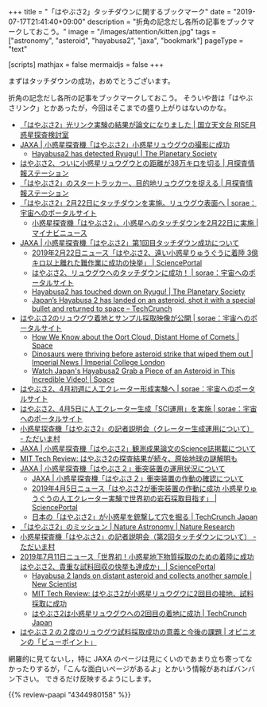 +++
title = "「はやぶさ2」タッチダウンに関するブックマーク"
date =  "2019-07-17T21:41:40+09:00"
description = "折角の記念だし各所の記事をブックマークしておこう。"
image = "/images/attention/kitten.jpg"
tags = ["astronomy", "asteroid", "hayabusa2", "jaxa", "bookmark"]
pageType = "text"

[scripts]
  mathjax = false
  mermaidjs = false
+++

まずはタッチダウンの成功，おめでとうございます。

折角の記念だし各所の記事をブックマークしておこう。
そういや昔は「はやぶさリンク」とかあったが，今回はそこまでの盛り上がりはないのかな。

- [「はやぶさ2」光リンク実験の結果が論文になりました | 国立天文台 RISE月惑星探査検討室](http://www.miz.nao.ac.jp/rise/content/news/topic_20170110)
- [JAXA | 小惑星探査機「はやぶさ2」小惑星リュウグウの撮影に成功](http://www.jaxa.jp/press/2018/03/20180301_hayabusa2_j.html)
    - [Hayabusa2 has detected Ryugu! | The Planetary Society](http://www.planetary.org/blogs/emily-lakdawalla/2018/0301-hayabusa2-has-detected-ryugu.html)
- [はやぶさ2、ついに小惑星リュウグウとの距離が38万キロを切る  |   月探査情報ステーション](https://moonstation.jp/blog/asteroidexp/hayabusa2/distance-between-hayabusa2-and-destination-ryugu-now-below-380000-km)
- [「はやぶさ2」のスタートラッカー、目的地リュウグウを捉える  |   月探査情報ステーション](https://moonstation.jp/blog/asteroidexp/hayabusa2/star-tracker-onboard-hayabusa2-captures-asteroid-ryugu)
- [「はやぶさ2」2月22日にタッチダウンを実施。リュウグウ表面へ | sorae：宇宙へのポータルサイト](https://sorae.info/030201/2019_2_7_haya2.html)
    - [小惑星探査機「はやぶさ2」、小惑星へのタッチダウンを2月22日に実施 | マイナビニュース](https://news.mynavi.jp/article/20190206-768084/)
- [JAXA | 小惑星探査機「はやぶさ2」第1回目タッチダウン成功について](http://www.jaxa.jp/press/2019/02/20190222a_j.html)
    - [2019年2月22日ニュース「はやぶさ2、遠い小惑星りゅうぐうに着陸 3億キロ以上離れた難作業に成功の快挙」 | SciencePortal](https://scienceportal.jst.go.jp/news/newsflash_review/newsflash/2019/02/20190222_01.html)
    - [はやぶさ2、リュウグウへのタッチダウンに成功！ | sorae：宇宙へのポータルサイト](https://sorae.info/030201/2019_02_22_haya2.html)
    - [Hayabusa2 has touched down on Ryugu! | The Planetary Society](http://www.planetary.org/blogs/jason-davis/hayabusa2-touches-down.html)
    - [Japan’s Hayabusa 2 has landed on an asteroid, shot it with a special bullet and returned to space – TechCrunch](https://techcrunch.com/2019/02/21/japans-hayabusa-2-has-landed-on-an-asteroid-shot-it-with-a-special-bullet-and-returned-to-space/)
- [はやぶさ2のリュウグウ着地とサンプル採取映像が公開 | sorae：宇宙へのポータルサイト](https://sorae.info/030201/2019_03_05_haya2.html)
    - [How We Know about the Oort Cloud, Distant Home of Comets | Space](https://www.space.com/what-is-the-oort-cloud.html)
    - [Dinosaurs were thriving before asteroid strike that wiped them out | Imperial News | Imperial College London](https://www.imperial.ac.uk/news/190446/dinosaurs-were-thriving-before-asteroid-strike/)
    - [Watch Japan's Hayabusa2 Grab a Piece of an Asteroid in This Incredible Video! | Space](https://www.space.com/hayabusa2-asteroid-ryugu-sampling-video.html)
- [はやぶさ2、4月初週に人工クレーター形成実験へ | sorae：宇宙へのポータルサイト](https://sorae.info/030201/2019_03_05_haya.html)
- [はやぶさ2、4月5日に人工クレーター生成「SCI運用」を実施 | sorae：宇宙へのポータルサイト](https://sorae.info/030201/2019_03_18_haya2.html)
- [小惑星探査機「はやぶさ2」の記者説明会（クレーター生成運用について） - ただいま村](http://ima.hatenablog.jp/entry/2019/03/18/150000)
- [JAXA | 小惑星探査機「はやぶさ2」観測成果論文のScience誌掲載について](http://www.jaxa.jp/press/2019/03/20190320a_j.html)
- [MIT Tech Review: はやぶさ2の探査結果が続々、原始地球の謎解明も](https://www.technologyreview.jp/s/131880/ryugu-is-a-heap-of-space-rubble-that-might-unlock-the-mysteries-of-water-on-earth/)
- [JAXA | 小惑星探査機「はやぶさ２」衝突装置の運用状況について](http://www.jaxa.jp/press/2019/04/20190405a_j.html)
    - [JAXA | 小惑星探査機「はやぶさ２」衝突装置の作動の確認について](http://www.jaxa.jp/press/2019/04/20190405b_j.html)
    - [2019年4月5日ニュース「はやぶさ2が衝突装置の作動に成功 小惑星りゅうぐうの人工クレーター実験で世界初の岩石採取目指す」 | SciencePortal](https://scienceportal.jst.go.jp/news/newsflash_review/newsflash/2019/04/20190405_01.html)
    - [日本の「はやぶさ2」が小惑星を銃撃して穴を掘る  |  TechCrunch Japan](https://jp.techcrunch.com/2019/04/05/2019-04-04-japans-hayabusa-2-probe-is-blasting-a-hole-in-an-asteroid-tonight-and-thats-awesome/)
- [「はやぶさ2」のミッション | Nature Astronomy | Nature Research](https://www.natureasia.com/ja-jp/natastron/specials)
- [小惑星探査機「はやぶさ2」の記者説明会（第2回タッチダウンについて） - ただいま村](http://ima.hatenablog.jp/entry/2019/07/09/103000)
- [2019年7月11日ニュース「世界初！小惑星地下物質採取のための着陸に成功 はやぶさ2、貴重な試料回収の快挙も達成か」 | SciencePortal](https://scienceportal.jst.go.jp/news/newsflash_review/newsflash/2019/07/20190711_01.html)
    - [Hayabusa 2 lands on distant asteroid and collects another sample | New Scientist](https://www.newscientist.com/article/2209567-hayabusa-2-lands-on-distant-asteroid-and-collects-another-sample/)
    - [MIT Tech Review: はやぶさ2が小惑星リュウグウに2回目の接地、試料採取に成功](https://www.technologyreview.jp/nl/a-japanese-spacecraft-just-grabbed-more-rocks-from-the-asteroid-ryugu/)
    - [はやぶさ2は小惑星リュウグウへの2回目の着地に成功  |  TechCrunch Japan](https://jp.techcrunch.com/2019/07/12/2019-07-11-hayabusa2-lands-on-an-asteroid-and-sends-back-amazing-pictures-to-prove-it/)
- [はやぶさ２の２度のリュウグウ試料採取成功の意義と今後の課題 | オピニオンの「ビューポイント」](https://vpoint.jp/column/hiroi/140225.html)


網羅的に見てないし，特に JAXA のページは見にくいのであまり立ち寄ってなかったりするが，「こんな面白いページがあるよ」とかいう情報があればバンバン下さい。
できるだけ反映するようにします。

[はやぶさ2]: http://www.hayabusa2.jaxa.jp/ "JAXA Hayabusa2 Project"

{{% review-paapi "4344980158" %}} <!-- はやぶさ―不死身の探査機と宇宙研の物語 -->
